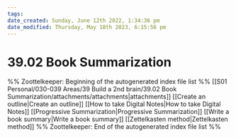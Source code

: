 ```yaml
---
tags: 
date_created: Sunday, June 12th 2022, 1:34:36 pm
date_modified: Thursday, May 18th 2023, 6:15:56 pm
---
```

# 39.02 Book Summarization
%% Zoottelkeeper: Beginning of the autogenerated index file list  %%
 [[S01 Personal/030-039 Areas/39 Build a 2nd brain/39.02 Book Summarization/attachments/attachments|attachments]]
 [[Create an outline|Create an outline]]
 [[How to take Digital Notes|How to take Digital Notes]]
 [[Progressive Summarization|Progressive Summarization]]
 [[Write a book summary|Write a book summary]]
 [[Zettelkasten method|Zettelkasten method]]
%% Zoottelkeeper: End of the autogenerated index file list  %%
